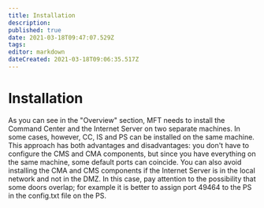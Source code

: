 ```yaml
---
title: Installation
description: 
published: true
date: 2021-03-18T09:47:07.529Z
tags: 
editor: markdown
dateCreated: 2021-03-18T09:06:35.517Z
---
```


# Installation

As you can see in the "Overview" section, MFT needs to install the Command Center and the Internet Server on two separate machines. In some cases, however, CC, IS and PS can be installed on the same machine. This approach has both advantages and disadvantages: you don't have to configure the CMS and CMA components, but since you have everything on the same machine, some default ports can coincide. 
You can also avoid installing the CMA and CMS components if the Internet Server is in the local network and not in the DMZ. In this case, pay attention to the possibility that some doors overlap; for example it is better to assign port 49464 to the PS in the config.txt file on the PS.